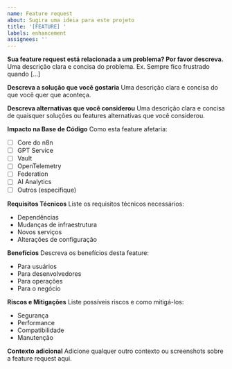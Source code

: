 ```yaml
---
name: Feature request
about: Sugira uma ideia para este projeto
title: '[FEATURE] '
labels: enhancement
assignees: ''
---
```


**Sua feature request está relacionada a um problema? Por favor descreva.**
Uma descrição clara e concisa do problema. Ex. Sempre fico frustrado quando [...]

**Descreva a solução que você gostaria**
Uma descrição clara e concisa do que você quer que aconteça.

**Descreva alternativas que você considerou**
Uma descrição clara e concisa de quaisquer soluções ou features alternativas que você considerou.

**Impacto na Base de Código**
Como esta feature afetaria:
- [ ] Core do n8n
- [ ] GPT Service
- [ ] Vault
- [ ] OpenTelemetry
- [ ] Federation
- [ ] AI Analytics
- [ ] Outros (especifique)

**Requisitos Técnicos**
Liste os requisitos técnicos necessários:
- Dependências
- Mudanças de infraestrutura
- Novos serviços
- Alterações de configuração

**Benefícios**
Descreva os benefícios desta feature:
- Para usuários
- Para desenvolvedores
- Para operações
- Para o negócio

**Riscos e Mitigações**
Liste possíveis riscos e como mitigá-los:
- Segurança
- Performance
- Compatibilidade
- Manutenção

**Contexto adicional**
Adicione qualquer outro contexto ou screenshots sobre a feature request aqui. 